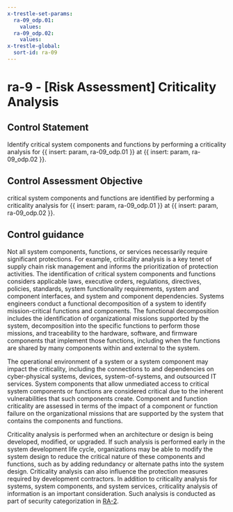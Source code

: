 ```yaml
---
x-trestle-set-params:
  ra-09_odp.01:
    values:
  ra-09_odp.02:
    values:
x-trestle-global:
  sort-id: ra-09
---
```


# ra-9 - \[Risk Assessment\] Criticality Analysis

## Control Statement

Identify critical system components and functions by performing a criticality analysis for {{ insert: param, ra-09_odp.01 }} at {{ insert: param, ra-09_odp.02 }}.

## Control Assessment Objective

critical system components and functions are identified by performing a criticality analysis for {{ insert: param, ra-09_odp.01 }} at {{ insert: param, ra-09_odp.02 }}.

## Control guidance

Not all system components, functions, or services necessarily require significant protections. For example, criticality analysis is a key tenet of supply chain risk management and informs the prioritization of protection activities. The identification of critical system components and functions considers applicable laws, executive orders, regulations, directives, policies, standards, system functionality requirements, system and component interfaces, and system and component dependencies. Systems engineers conduct a functional decomposition of a system to identify mission-critical functions and components. The functional decomposition includes the identification of organizational missions supported by the system, decomposition into the specific functions to perform those missions, and traceability to the hardware, software, and firmware components that implement those functions, including when the functions are shared by many components within and external to the system.

The operational environment of a system or a system component may impact the criticality, including the connections to and dependencies on cyber-physical systems, devices, system-of-systems, and outsourced IT services. System components that allow unmediated access to critical system components or functions are considered critical due to the inherent vulnerabilities that such components create. Component and function criticality are assessed in terms of the impact of a component or function failure on the organizational missions that are supported by the system that contains the components and functions.

Criticality analysis is performed when an architecture or design is being developed, modified, or upgraded. If such analysis is performed early in the system development life cycle, organizations may be able to modify the system design to reduce the critical nature of these components and functions, such as by adding redundancy or alternate paths into the system design. Criticality analysis can also influence the protection measures required by development contractors. In addition to criticality analysis for systems, system components, and system services, criticality analysis of information is an important consideration. Such analysis is conducted as part of security categorization in [RA-2](#ra-2).

